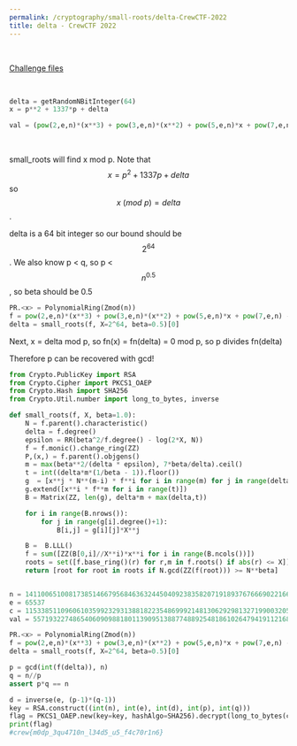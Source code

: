 ```yaml
---
permalink: /cryptography/small-roots/delta-CrewCTF-2022
title: delta - CrewCTF 2022
---
```


<br>

[Challenge files](https://github.com/Connor-McCartney/CTF_Files/tree/main/2022/CrewCTF/delta)

<br>

```python
delta = getRandomNBitInteger(64)
x = p**2 + 1337*p + delta

val = (pow(2,e,n)*(x**3) + pow(3,e,n)*(x**2) + pow(5,e,n)*x + pow(7,e,n)) % n
```

<br>

small_roots will find x mod p. Note that $$x = p^2 + 1337p + delta$$ so $$x \ (mod \ p) = delta$$. <br>

delta is a 64 bit integer so our bound should be $$2^{64}$$. We also know p < q, so p < $$n^{0.5}$$, so beta should be 0.5

```python
PR.<x> = PolynomialRing(Zmod(n))
f = pow(2,e,n)*(x**3) + pow(3,e,n)*(x**2) + pow(5,e,n)*x + pow(7,e,n) - val
delta = small_roots(f, X=2^64, beta=0.5)[0]
```

Next, x = delta mod p, so fn(x) = fn(delta) = 0 mod p, so p divides fn(delta)

Therefore p can be recovered with gcd!

```python
from Crypto.PublicKey import RSA
from Crypto.Cipher import PKCS1_OAEP
from Crypto.Hash import SHA256
from Crypto.Util.number import long_to_bytes, inverse

def small_roots(f, X, beta=1.0):
    N = f.parent().characteristic()
    delta = f.degree()
    epsilon = RR(beta^2/f.degree() - log(2*X, N))
    f = f.monic().change_ring(ZZ)
    P,(x,) = f.parent().objgens()
    m = max(beta**2/(delta * epsilon), 7*beta/delta).ceil()
    t = int((delta*m*(1/beta - 1)).floor())
    g  = [x**j * N**(m-i) * f**i for i in range(m) for j in range(delta)]
    g.extend([x**i * f**m for i in range(t)]) 
    B = Matrix(ZZ, len(g), delta*m + max(delta,t))

    for i in range(B.nrows()):
        for j in range(g[i].degree()+1):
            B[i,j] = g[i][j]*X**j

    B =  B.LLL()
    f = sum([ZZ(B[0,i]//X**i)*x**i for i in range(B.ncols())])
    roots = set([f.base_ring()(r) for r,m in f.roots() if abs(r) <= X])
    return [root for root in roots if N.gcd(ZZ(f(root))) >= N**beta]


n = 141100651008173851466795684636324450409238358207191893767666902216680426313633075955718286598033724188672134934209410772467615432454991738608692590241240654619365943145665145916032591750673763981269787196318669195238077058469850912415480579793270889088523790675069338510272116812307715222344411968301691946663
e = 65537
c = 115338511096061035992329313881822354869992148130629298132719900320552359391836743522134946102137278033487970965960461840661238010620813848214266530927446505441293867364660302604331637965426760460831021145457230401267539479461666597608930411947331682395413228540621732951917884251567852835625413715394414182100
val = 55719322748654060909881801139095138877488925481861026479419112168355471570782990525463281061887475459280827193232049926790759656662867804019857629447612576114575389970078881483945542193937293462467848252776917878957280026606366201486237691429546733291217905881521367369936019292373732925986239707922361248585

PR.<x> = PolynomialRing(Zmod(n))
f = pow(2,e,n)*(x**3) + pow(3,e,n)*(x**2) + pow(5,e,n)*x + pow(7,e,n) - val
delta = small_roots(f, X=2^64, beta=0.5)[0]

p = gcd(int(f(delta)), n)
q = n//p
assert p*q == n

d = inverse(e, (p-1)*(q-1))
key = RSA.construct((int(n), int(e), int(d), int(p), int(q)))
flag = PKCS1_OAEP.new(key=key, hashAlgo=SHA256).decrypt(long_to_bytes(c))
print(flag)
#crew{m0dp_3qu4710n_l34d5_u5_f4c70r1n6}
```

